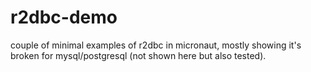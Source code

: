 # r2dbc-demo

couple of minimal examples of r2dbc in micronaut, mostly showing it's broken for mysql/postgresql (not shown here but also tested).
